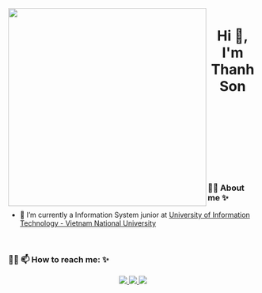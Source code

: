<img align="left" width="400" src="https://github.githubassets.com/images/modules/profile/profile-first-repo.svg">
<h1 align="center">Hi 👋, I'm Thanh Son</h1>

<br>
<br>
<br>
<br>
<br>
<br>
<br>
<br>

### :woman_technologist: About me :sparkles:

- :telescope: I’m currently a Information System junior at [University of Information Technology - Vietnam National University](https://www.uit.edu.vn/)

<br />

### :woman_technologist: 📫 How to reach me: :sparkles:
<p align="center">
  <a href="https://www.facebook.com/sonn2012/" alt="Facebook">
    <img src="https://img.icons8.com/fluent/48/000000/facebook-new.png" target="_blank" />
  </a> 
  <a href="https://github.com/ThanhSon2012" alt="Github">
    <img src="https://img.icons8.com/fluent/48/000000/github.png"/>
  </a> 
  <a href="mailto:thanhson5345@gmail.com" alt="Email">
    <img src="https://img.icons8.com/fluent/48/000000/mailing.png"/>
  </a>
</p>
